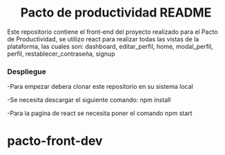 <h1 align="center"> Pacto de productividad README </h1>
<p>Este repositorio contiene el front-end del proyecto realizado para el Pacto de Productividad, se utilizo react para realizar todas las vistas de la plataforma, las cuales son: dashboard, editar_perfil, home, modal_perfil, perfil, restablecer_contraseña, signup</p>

<h3> Despliegue</h3>

<p>-Para empezar debera clonar este repositorio en su sistema local</p>
<p>-Se necesita descargar el siguiente comando: npm install</p>
<p>-Para la pagina de react se necesita poner el comando npm start</p>


# pacto-front-dev
